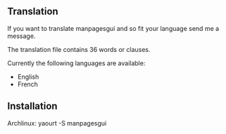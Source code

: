 Translation
-----------
If you want to translate manpagesgui and so fit your language send me a message.

The translation file contains 36 words or clauses.

Currently the following languages are available:
- English
- French

Installation
------------
Archlinux: yaourt -S manpagesgui

